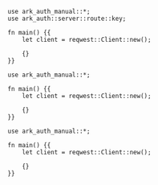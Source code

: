 ```rust,skt-list-ok
use ark_auth_manual::*;
use ark_auth::server::route::key;

fn main() {{
    let client = reqwest::Client::new();

    {}
}}
```

```rust,skt-list-bad-request
use ark_auth_manual::*;

fn main() {{
    let client = reqwest::Client::new();

    {}
}}
```

```rust,skt-list-forbidden
use ark_auth_manual::*;

fn main() {{
    let client = reqwest::Client::new();

    {}
}}
```
